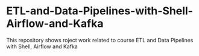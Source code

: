 # ETL-and-Data-Pipelines-with-Shell-Airflow-and-Kafka
This repository shows roject work related to course ETL and Data Pipelines with Shell, Airflow and Kafka
